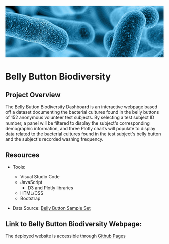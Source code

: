 ![](https://github.com/npvandyke/Plotly_Projects/blob/main/static/banner.png)
# Belly Button Biodiversity 
## Project Overview 
The Belly Button Biodiversity Dashboard is an interactive webpage based off a dataset documenting the bacterial cultures found in the belly buttons of 152 anonymous volunteer test subjects. By selecting a test subject ID number, a panel will be filtered to display the subject's corresponding demographic information, and three Plotly charts will populate to display data related to the bacterial cultures found in the test subject's belly button and the subject's recorded washing frequency.

## Resources
- Tools: 
  - Visual Studio Code 
  - JavaScript
    -  D3 and Plotly libraries 
  - HTML/CSS
  - Bootstrap 
  
- Data Source: [Belly Button Sample Set](https://npvandyke.github.io/Plotly_Projects/static/samples.json)

## Link to Belly Button Biodiversity Webpage: 
The deployed website is accessible through [Github Pages](https://npvandyke.github.io/Plotly_Projects/)

